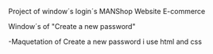 Project of window´s login´s MANShop Website E-commerce

Window´s of "Create a new password"

-Maquetation of Create a new password i use html and css 